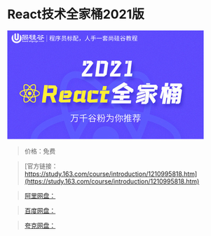 # React技术全家桶2021版

![img](../../../assets/study163/free/58324d42b70c4c81bebfe7d1181a6bdd.jpg)

> 价格：免费

> [官方链接：https://study.163.com/course/introduction/1210995818.htm](https://study.163.com/course/introduction/1210995818.htm)

> [阿里网盘：]()

> [百度网盘：]()

> [夸克网盘：]()
